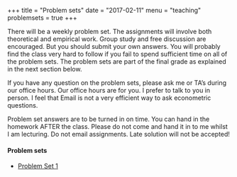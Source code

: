 +++
title = "Problem sets"
date = "2017-02-11"
menu = "teaching"
problemsets = true
+++

There will be a weekly problem set. The assignments will involve both theoretical and empirical work. Group study and free discussion are encouraged. But you should submit your own answers. You will probably find the class very hard to follow if you fail to spend sufficient time on all of the problem sets. The problem sets are part of the final grade as explained in the next section below.

If you have any question on the problem sets, please ask me or TA’s during our office hours. Our office hours are for you. I prefer to talk to you in person. I feel that Email is not a very efficient way to ask econometric questions.

Problem set answers are to be turned in on time. You can hand in the homework AFTER the class. Please do not come and hand it in to me whilst I am lecturing. Do not email assignments. Late solution will not be accepted!


#### Problem sets

- [Problem Set 1](http://docenti.luiss.it/protected-uploads/580/2017/02/20170215192957-P_1.pdf)

